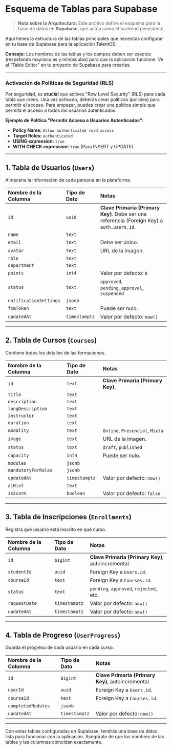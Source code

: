 
# Esquema de Tablas para Supabase

> **Nota sobre la Arquitectura:** Este archivo define el esquema para la base de datos en **Supabase**, que actúa como el backend persistente.

Aquí tienes la estructura de las tablas principales que necesitas configurar en tu base de Supabase para la aplicación TalentOS.

**Consejo:** Los nombres de las tablas y los campos deben ser exactos (respetando mayúsculas y minúsculas) para que la aplicación funcione. Ve al "Table Editor" en tu proyecto de Supabase para crearlas.

---

### Activación de Políticas de Seguridad (RLS)

Por seguridad, es **crucial** que actives "Row Level Security" (RLS) para cada tabla que crees. Una vez activado, deberás crear políticas (policies) para permitir el acceso. Para empezar, puedes crear una política simple que permita el acceso a todos los usuarios autenticados.

**Ejemplo de Política "Permitir Acceso a Usuarios Autenticados":**
- **Policy Name:** `Allow authenticated read access`
- **Target Roles:** `authenticated`
- **USING expression:** `true`
- **WITH CHECK expression:** `true` (Para INSERT y UPDATE)

---

## 1. Tabla de Usuarios (`Users`)

Almacena la información de cada persona en la plataforma.

| Nombre de la Columna | Tipo de Dato | Notas |
| :--- | :--- | :--- |
| `id` | `uuid` | **Clave Primaria (Primary Key)**. Debe ser una referencia (Foreign Key) a `auth.users.id`. |
| `name` | `text` | |
| `email` | `text` | Debe ser único. |
| `avatar` | `text` | URL de la imagen. |
| `role` | `text` | |
| `department` | `text` | |
| `points` | `int4` | Valor por defecto: `0` |
| `status` | `text` | `approved`, `pending_approval`, `suspended` |
| `notificationSettings` | `jsonb` | |
| `fcmToken` | `text` | Puede ser nulo. |
| `updatedAt` | `timestamptz` | Valor por defecto: `now()` |

---

## 2. Tabla de Cursos (`Courses`)

Contiene todos los detalles de las formaciones.

| Nombre de la Columna | Tipo de Dato | Notas |
| :--- | :--- | :--- |
| `id` | `text` | **Clave Primaria (Primary Key)**. |
| `title` | `text` | |
| `description` | `text` | |
| `longDescription` | `text` | |
| `instructor` | `text` | |
| `duration` | `text` | |
| `modality` | `text` | `Online`, `Presencial`, `Mixta` |
| `image` | `text` | URL de la imagen. |
| `status` | `text` | `draft`, `published` |
| `capacity` | `int4` | Puede ser nulo. |
| `modules` | `jsonb` | |
| `mandatoryForRoles` | `jsonb` | |
| `updatedAt` | `timestamptz` | Valor por defecto: `now()` |
| `aiHint` | `text` | |
| `isScorm` | `boolean` | Valor por defecto: `false` |

---

## 3. Tabla de Inscripciones (`Enrollments`)

Registra qué usuario está inscrito en qué curso.

| Nombre de la Columna | Tipo de Dato | Notas |
| :--- | :--- | :--- |
| `id` | `bigint` | **Clave Primaria (Primary Key)**, autoincremental. |
| `studentId` | `uuid` | Foreign Key a `Users.id`. |
| `courseId` | `text` | Foreign Key a `Courses.id`. |
| `status` | `text` | `pending`, `approved`, `rejected`, etc. |
| `requestDate` | `timestamptz` | Valor por defecto: `now()` |
| `updatedAt` | `timestamptz` | Valor por defecto: `now()` |

---

## 4. Tabla de Progreso (`UserProgress`)

Guarda el progreso de cada usuario en cada curso.

| Nombre de la Columna | Tipo de Dato | Notas |
| :--- | :--- | :--- |
| `id` | `bigint` | **Clave Primaria (Primary Key)**, autoincremental. |
| `userId` | `uuid` | Foreign Key a `Users.id`. |
| `courseId` | `text` | Foreign Key a `Courses.id`. |
| `completedModules` | `jsonb` | |
| `updatedAt` | `timestamptz` | Valor por defecto: `now()` |

---

Con estas tablas configuradas en Supabase, tendrás una base de datos lista para funcionar con la aplicación. Asegúrate de que los nombres de las tablas y las columnas coincidan exactamente.
